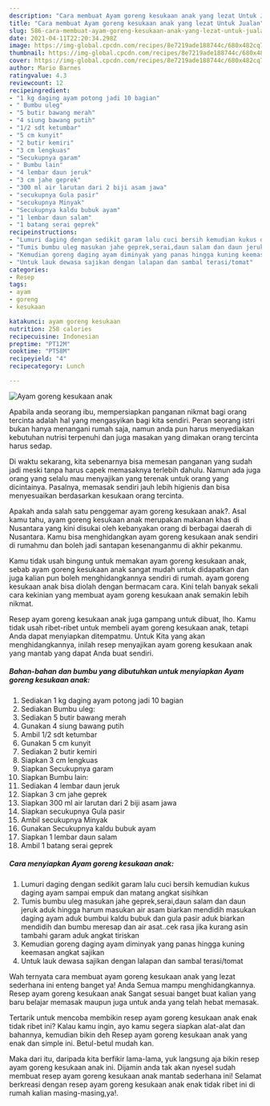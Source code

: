 ```yaml
---
description: "Cara membuat Ayam goreng kesukaan anak yang lezat Untuk Jualan"
title: "Cara membuat Ayam goreng kesukaan anak yang lezat Untuk Jualan"
slug: 586-cara-membuat-ayam-goreng-kesukaan-anak-yang-lezat-untuk-jualan
date: 2021-04-11T22:20:34.298Z
image: https://img-global.cpcdn.com/recipes/8e7219ade188744c/680x482cq70/ayam-goreng-kesukaan-anak-foto-resep-utama.jpg
thumbnail: https://img-global.cpcdn.com/recipes/8e7219ade188744c/680x482cq70/ayam-goreng-kesukaan-anak-foto-resep-utama.jpg
cover: https://img-global.cpcdn.com/recipes/8e7219ade188744c/680x482cq70/ayam-goreng-kesukaan-anak-foto-resep-utama.jpg
author: Mario Barnes
ratingvalue: 4.3
reviewcount: 12
recipeingredient:
- "1 kg daging ayam potong jadi 10 bagian"
- " Bumbu uleg"
- "5 butir bawang merah"
- "4 siung bawang putih"
- "1/2 sdt ketumbar"
- "5 cm kunyit"
- "2 butir kemiri"
- "3 cm lengkuas"
- "Secukupnya garam"
- " Bumbu lain"
- "4 lembar daun jeruk"
- "3 cm jahe geprek"
- "300 ml air larutan dari 2 biji asam jawa"
- "secukupnya Gula pasir"
- "secukupnya Minyak"
- "Secukupnya kaldu bubuk ayam"
- "1 lembar daun salam"
- "1 batang serai geprek"
recipeinstructions:
- "Lumuri daging dengan sedikit garam lalu cuci bersih kemudian kukus daging ayam sampai empuk dan matang angkat sisihkan"
- "Tumis bumbu uleg masukan jahe geprek,serai,daun salam dan daun jeruk aduk hingga harum masukan air asam biarkan mendidih masukan daging ayam aduk bumbui kaldu bubuk dan gula pasir aduk biarkan mendidih dan bumbu meresap dan air asat..cek rasa jika kurang asin tambahi garam aduk angkat tiriskan"
- "Kemudian goreng daging ayam diminyak yang panas hingga kuning keemasan angkat sajikan"
- "Untuk lauk dewasa sajikan dengan lalapan dan sambal terasi/tomat"
categories:
- Resep
tags:
- ayam
- goreng
- kesukaan

katakunci: ayam goreng kesukaan 
nutrition: 258 calories
recipecuisine: Indonesian
preptime: "PT12M"
cooktime: "PT58M"
recipeyield: "4"
recipecategory: Lunch

---
```



![Ayam goreng kesukaan anak](https://img-global.cpcdn.com/recipes/8e7219ade188744c/680x482cq70/ayam-goreng-kesukaan-anak-foto-resep-utama.jpg)

Apabila anda seorang ibu, mempersiapkan panganan nikmat bagi orang tercinta adalah hal yang mengasyikan bagi kita sendiri. Peran seorang istri bukan hanya menangani rumah saja, namun anda pun harus menyediakan kebutuhan nutrisi terpenuhi dan juga masakan yang dimakan orang tercinta harus sedap.

Di waktu  sekarang, kita sebenarnya bisa memesan panganan yang sudah jadi meski tanpa harus capek memasaknya terlebih dahulu. Namun ada juga orang yang selalu mau menyajikan yang terenak untuk orang yang dicintainya. Pasalnya, memasak sendiri jauh lebih higienis dan bisa menyesuaikan berdasarkan kesukaan orang tercinta. 



Apakah anda salah satu penggemar ayam goreng kesukaan anak?. Asal kamu tahu, ayam goreng kesukaan anak merupakan makanan khas di Nusantara yang kini disukai oleh kebanyakan orang di berbagai daerah di Nusantara. Kamu bisa menghidangkan ayam goreng kesukaan anak sendiri di rumahmu dan boleh jadi santapan kesenanganmu di akhir pekanmu.

Kamu tidak usah bingung untuk memakan ayam goreng kesukaan anak, sebab ayam goreng kesukaan anak sangat mudah untuk didapatkan dan juga kalian pun boleh menghidangkannya sendiri di rumah. ayam goreng kesukaan anak bisa diolah dengan bermacam cara. Kini telah banyak sekali cara kekinian yang membuat ayam goreng kesukaan anak semakin lebih nikmat.

Resep ayam goreng kesukaan anak juga gampang untuk dibuat, lho. Kamu tidak usah ribet-ribet untuk membeli ayam goreng kesukaan anak, tetapi Anda dapat menyiapkan ditempatmu. Untuk Kita yang akan menghidangkannya, inilah resep menyajikan ayam goreng kesukaan anak yang mantab yang dapat Anda buat sendiri.

<!--inarticleads1-->

##### Bahan-bahan dan bumbu yang dibutuhkan untuk menyiapkan Ayam goreng kesukaan anak:

1. Sediakan 1 kg daging ayam potong jadi 10 bagian
1. Sediakan  Bumbu uleg:
1. Sediakan 5 butir bawang merah
1. Gunakan 4 siung bawang putih
1. Ambil 1/2 sdt ketumbar
1. Gunakan 5 cm kunyit
1. Sediakan 2 butir kemiri
1. Siapkan 3 cm lengkuas
1. Siapkan Secukupnya garam
1. Siapkan  Bumbu lain:
1. Sediakan 4 lembar daun jeruk
1. Siapkan 3 cm jahe geprek
1. Siapkan 300 ml air larutan dari 2 biji asam jawa
1. Siapkan secukupnya Gula pasir
1. Ambil secukupnya Minyak
1. Gunakan Secukupnya kaldu bubuk ayam
1. Siapkan 1 lembar daun salam
1. Ambil 1 batang serai geprek




<!--inarticleads2-->

##### Cara menyiapkan Ayam goreng kesukaan anak:

1. Lumuri daging dengan sedikit garam lalu cuci bersih kemudian kukus daging ayam sampai empuk dan matang angkat sisihkan
1. Tumis bumbu uleg masukan jahe geprek,serai,daun salam dan daun jeruk aduk hingga harum masukan air asam biarkan mendidih masukan daging ayam aduk bumbui kaldu bubuk dan gula pasir aduk biarkan mendidih dan bumbu meresap dan air asat..cek rasa jika kurang asin tambahi garam aduk angkat tiriskan
1. Kemudian goreng daging ayam diminyak yang panas hingga kuning keemasan angkat sajikan
1. Untuk lauk dewasa sajikan dengan lalapan dan sambal terasi/tomat




Wah ternyata cara membuat ayam goreng kesukaan anak yang lezat sederhana ini enteng banget ya! Anda Semua mampu menghidangkannya. Resep ayam goreng kesukaan anak Sangat sesuai banget buat kalian yang baru belajar memasak maupun juga untuk anda yang telah hebat memasak.

Tertarik untuk mencoba membikin resep ayam goreng kesukaan anak enak tidak ribet ini? Kalau kamu ingin, ayo kamu segera siapkan alat-alat dan bahannya, kemudian bikin deh Resep ayam goreng kesukaan anak yang enak dan simple ini. Betul-betul mudah kan. 

Maka dari itu, daripada kita berfikir lama-lama, yuk langsung aja bikin resep ayam goreng kesukaan anak ini. Dijamin anda tak akan nyesel sudah membuat resep ayam goreng kesukaan anak mantab sederhana ini! Selamat berkreasi dengan resep ayam goreng kesukaan anak enak tidak ribet ini di rumah kalian masing-masing,ya!.

